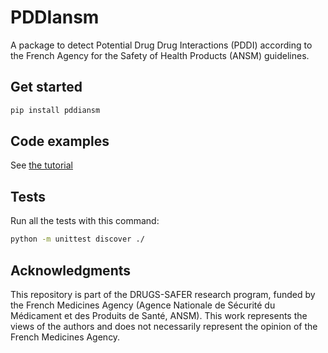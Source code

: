 # PDDIansm
A package to detect Potential Drug Drug Interactions (PDDI) according to the French Agency for the Safety of Health Products (ANSM) guidelines. 

## Get started
```bash
pip install pddiansm
```

## Code examples
See [the tutorial](https://github.com/scossin/pddiansm/blob/master/docs/source/index.rst)

## Tests
Run all the tests with this command: 
```bash
python -m unittest discover ./
```

## Acknowledgments
This repository is part of the DRUGS-SAFER research program, funded by the French Medicines Agency (Agence Nationale de Sécurité du Médicament et des Produits de Santé, ANSM). This work represents the views of the authors and does not necessarily represent the opinion of the French Medicines Agency.
